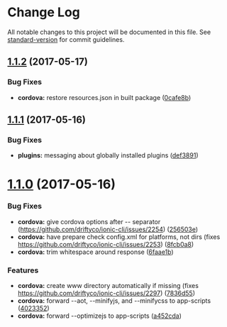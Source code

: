 # Change Log

All notable changes to this project will be documented in this file.
See [standard-version](https://github.com/conventional-changelog/standard-version) for commit guidelines.

<a name="1.1.2"></a>
## [1.1.2](https://github.com/driftyco/ionic-cli/compare/@ionic/cli-plugin-cordova@1.1.1...@ionic/cli-plugin-cordova@1.1.2) (2017-05-17)


### Bug Fixes

* **cordova:** restore resources.json in built package ([0cafe8b](https://github.com/driftyco/ionic-cli/commit/0cafe8b))




<a name="1.1.1"></a>
## [1.1.1](https://github.com/driftyco/ionic-cli/compare/@ionic/cli-plugin-cordova@1.1.0...@ionic/cli-plugin-cordova@1.1.1) (2017-05-16)


### Bug Fixes

* **plugins:** messaging about globally installed plugins ([def3891](https://github.com/driftyco/ionic-cli/commit/def3891))




<a name="1.1.0"></a>
# [1.1.0](https://github.com/driftyco/ionic-cli/compare/@ionic/cli-plugin-cordova@1.0.0...@ionic/cli-plugin-cordova@1.1.0) (2017-05-16)


### Bug Fixes

* **cordova:** give cordova options after -- separator (https://github.com/driftyco/ionic-cli/issues/2254) ([256503e](https://github.com/driftyco/ionic-cli/commit/256503e))
* **cordova:** have prepare check config.xml for platforms, not dirs (fixes https://github.com/driftyco/ionic-cli/issues/2253) ([8fcb0a8](https://github.com/driftyco/ionic-cli/commit/8fcb0a8))
* **cordova:** trim whitespace around response ([6faae1b](https://github.com/driftyco/ionic-cli/commit/6faae1b))


### Features

* **cordova:** create www directory automatically if missing (fixes https://github.com/driftyco/ionic-cli/issues/2297) ([7836d55](https://github.com/driftyco/ionic-cli/commit/7836d55))
* **cordova:** forward --aot, --minifyjs, and --minifycss to app-scripts ([4023352](https://github.com/driftyco/ionic-cli/commit/4023352))
* **cordova:** forward --optimizejs to app-scripts ([a452cda](https://github.com/driftyco/ionic-cli/commit/a452cda))
